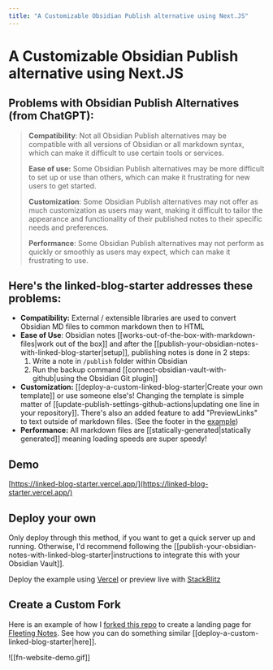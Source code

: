 ```yaml
---
title: "A Customizable Obsidian Publish alternative using Next.JS"
---
```

# A Customizable Obsidian Publish alternative using Next.JS

## Problems with Obsidian Publish Alternatives (from ChatGPT):
> **Compatibility**: Not all Obsidian Publish alternatives may be compatible with all versions of Obsidian or all markdown syntax, which can make it difficult to use certain tools or services. 
> 
> **Ease of use:** Some Obsidian Publish alternatives may be more difficult to set up or use than others, which can make it frustrating for new users to get started.
> 
> **Customization**: Some Obsidian Publish alternatives may not offer as much customization as users may want, making it difficult to tailor the appearance and functionality of their published notes to their specific needs and preferences.
> 
> **Performance**: Some Obsidian Publish alternatives may not perform as quickly or smoothly as users may expect, which can make it frustrating to use.

## Here's the linked-blog-starter addresses these problems:
- **Compatibility:** External / extensible libraries are used to convert Obsidian MD files to common markdown then to HTML
- **Ease of Use**: Obsidian notes [[works-out-of-the-box-with-markdown-files|work out of the box]] and after the [[publish-your-obsidian-notes-with-linked-blog-starter|setup]], publishing notes is done in 2 steps:
	1. Write a note in `/publish` folder within Obsidian
	2. Run the backup command [[connect-obsidian-vault-with-github|using the Obsidian Git plugin]]
- **Customization:** [[deploy-a-custom-linked-blog-starter|Create your own template]] or use someone else's! Changing the template is simple matter of [[update-publish-settings-github-actions|updating one line in your repository]]. There's also an added feature to add "PreviewLinks" to text outside of markdown files. (See the footer in the [example](https://linked-blog-starter.vercel.app/home))
- **Performance:** All markdown files are [[statically-generated|statically generated]] meaning loading speeds are super speedy!

## Demo
[https://linked-blog-starter.vercel.app/](https://linked-blog-starter.vercel.app/)

## Deploy your own
Only deploy through this method, if you want to get a quick server up and running. Otherwise, I'd recommend following the [[publish-your-obsidian-notes-with-linked-blog-starter|instructions to integrate this with your Obsidian Vault]].

Deploy the example using [Vercel](https://vercel.com/new/git/external?repository-url=https://github.com/matthewwong525/linked-blog-starter&project-name=linked-blog-starter&repository-name=linked-blog-starter) or preview live with [StackBlitz](https://stackblitz.com/github/matthewwong525/linked-blog-starter)

## Create a Custom Fork
Here is an example of how I [forked this repo](https://github.com/fleetingnotes/fleeting-notes-website) to create a landing page for [Fleeting Notes](https://www.fleetingnotes.app/). See how you can do something similar [[deploy-a-custom-linked-blog-starter|here]].

![[fn-website-demo.gif]]


